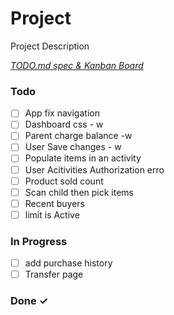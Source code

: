 # Project

Project Description

<em>[TODO.md spec & Kanban Board](https://bit.ly/3fCwKfM)</em>

### Todo

- [ ] App fix navigation  
- [ ] Dashboard css - w  
- [ ] Parent charge balance -w  
- [ ] User Save changes - w  
- [ ] Populate items in an activity  
- [ ] User Acitivities Authorization erro  
- [ ] Product sold count  
- [ ] Scan child then pick items  
- [ ] Recent buyers  
- [ ] limit is Active  

### In Progress

- [ ] add purchase history  
- [ ] Transfer page  

### Done ✓



